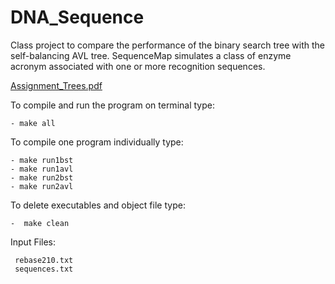 # DNA_Sequence
Class project to compare the performance of the binary search tree with the self-balancing AVL tree. SequenceMap simulates a class of enzyme acronym  associated with one or more recognition sequences. 

[Assignment_Trees.pdf](https://github.com/OlgaKent/DNA_Sequence/blob/master/Assignment_Trees.pdf.pdf)
    
To compile and run the program on terminal type:

    - make all
    
To compile one program individually type:

    - make run1bst
    - make run1avl
    - make run2bst
    - make run2avl
    
To delete executables and object file type:

    -  make clean

Input Files:

     rebase210.txt
     sequences.txt
